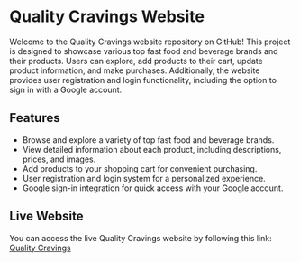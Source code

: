 # Quality Cravings Website

Welcome to the Quality Cravings website repository on GitHub! This project is designed to showcase various top fast food and beverage brands and their products. Users can explore, add products to their cart, update product information, and make purchases. Additionally, the website provides user registration and login functionality, including the option to sign in with a Google account.

## Features

- Browse and explore a variety of top fast food and beverage brands.
- View detailed information about each product, including descriptions, prices, and images.
- Add products to your shopping cart for convenient purchasing.
- User registration and login system for a personalized experience.
- Google sign-in integration for quick access with your Google account.

## Live Website

You can access the live Quality Cravings website by following this link: [Quality Cravings](https://www.qualitycravings.com)
